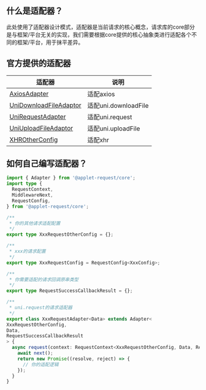 ## 什么是适配器？
此处使用了适配器设计模式，适配器是当前请求的核心概念，请求库的core部分是与框架/平台无关的实现，我们需要根据core提供的核心抽象类进行适配各个不同的框架/平台，用于抹平差异。

## 官方提供的适配器
| 适配器 | 说明 |
| ------- | ----------- |
| [AxiosAdapter](/guide/adapters/axios) | 适配axios |
| [UniDownloadFileAdaptor](/guide/adapters/uniapp-downloadFile) | 适配uni.downloadFile |
| [UniRequestAdapter](/guide/adapters/uniapp-request) | 适配uni.request |
| [UniUploadFileAdaptor](/guide/adapters/uniapp-uploadFile) | 适配uni.uploadFile |
| [XHROtherConfig](/guide/adapters/xhr) | 适配xhr |

## 如何自己编写适配器？
```typescript
import { Adapter } from '@applet-request/core';
import type {
  RequestContext,
  MiddlewareNext,
  RequestConfig,
} from '@applet-request/core';

/**
 * 你的其他请求适配配置
 */
export type XxxRequestOtherConfig = {};

/**
 * xxx的请求配置
 */
export type XxxRequestConfig = RequestConfig<XxxConfig>;

/**
 * 你需要适配的请求回调原串类型
 */
export type RequestSuccessCallbackResult = {};

/**
 * uni.request的请求适配器
 */
export class XxxRequestAdapter<Data> extends Adapter<
XxxRequestOtherConfig,
Data,
RequestSuccessCallbackResult
> {
  async request(context: RequestContext<XxxRequestOtherConfig, Data, RequestSuccessCallbackResult>, next: MiddlewareNext): Promise<unknown> {
    await next();
    return new Promise((resolve, reject) => {
      // 你的适配逻辑
    });
  }
}

```